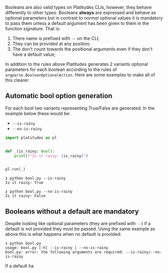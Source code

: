 Booleans are also valid types on Platitudes CLIs, however, they behave
differently to other types. Booleans __always__ are expressed and behave as
optional parameters but in contrast to _normal_ optional values it is mandatory
to pass them unless a default argument has been given to them in the function
signature. That is:

1. There name is prefixed with `--` on the CLI;
2. They can be provided at any position;
3. The don't count towards the positional arguments even if they don't have a
   default value;

In addition to the rules above Platitudes generates 2 variants optional
parameters for each boolean according to the rules of
`argparse.BooleanOptionalAction`. Here are some examples to make all of this
clearer:

## Automatic bool option generation

For each bool two variants representing True/False are generated. In the example
below these would be:
- `--is-rainy`
- `--no-is-rainy`

```python
import platitudes as pl


def _(is_rainy: bool):
    print(f"Is it rainy: {is_rainy}")


pl.run(_)
```

```
❯ python bool.py --is-rainy        
Is it rainy: True

❯ python bool.py --no-is-rainy        
Is it rainy: False

```

## Booleans without a default are mandatory

Despite looking like optional parameters (they are prefixed with `--`) if a default
is not provided they must be passed. Using the same example as above this is
what happens when no default is provided:

```
❯ python bool.py              
usage: bool.py [-h] --is-rainy | --no-is-rainy
bool.py: error: the following arguments are required: --is-rainy/--no-is-rainy
```

If a default ha
